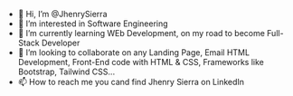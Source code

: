 - 👋 Hi, I’m @JhenrySierra
- 👀 I’m interested in Software Engineering
- 🌱 I’m currently learning WEb Development, on my road to become Full-Stack Developer
- 💞️ I’m looking to collaborate on any Landing Page, Email HTML Development, Front-End code with HTML & CSS, Frameworks like Bootstrap, Tailwind CSS...
- 📫 How to reach me you cand find Jhenry Sierra on LinkedIn

<!---
JhenrySierra/JhenrySierra is a ✨ special ✨ repository because its `README.md` (this file) appears on your GitHub profile.
You can click the Preview link to take a look at your changes.
--->
